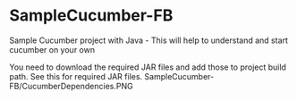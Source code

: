 # SampleCucumber-FB
Sample Cucumber project with Java - This will help to understand and start cucumber on your own

You need to download the required JAR files and add those to project build path. See this for required JAR files. SampleCucumber-FB/CucumberDependencies.PNG

